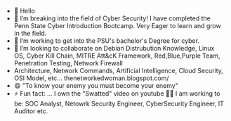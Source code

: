- 👋 Hello
- 👀 I’m breaking into the field of Cyber Security! I have completed the Penn State Cyber Introduction Bootcamp. Very Eager to learn and grow in the field.
- 🌱 I’m working to get into the PSU's bachelor's Degree for cyber. 
- 💞️ I’m looking to collaborate on Debian Distrubution Knowledge, Linux OS, Cyber Kill Chain, MITRE Att&cK Framework, Red,Blue,Purple Team, Penetration Testing, Network Firewall
- Architecture, Network Commands, Artificial Intelligence, Cloud Security, OSI Model,  etc...
 thenetworkedwoman.blogspot.com/
- 😄 "To know your enemy you must become your enemy"
- ⚡ Fun fact: ... I own the "Swatted" video on youtube 👌🏼
I am working to be: SOC Analyst, Netowrk Security Engineer, CyberSecurity Engineer, IT Auditor etc.  
